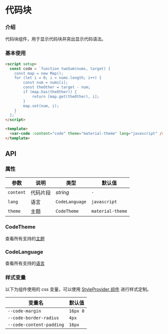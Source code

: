 # 代码块

### 介绍

代码块组件，用于显示代码块并突出显示代码语法。

### 基本使用

```html
<script setup>
  const code = `function twoSum(nums, target) {
    const map = new Map();
    for (let i = 0; i < nums.length; i++) {
        const num = nums[i];
        const theOther = target - num;
        if (map.has(theOther)) {
            return [map.get(theOther), i];
        }
        map.set(num, i);
    }
  };`
</script>

<template>
  <var-code :content="code" theme="material-theme" lang="javascript" />
</template>
```

## API

### 属性

| 参数               | 说明                                                        | 类型            | 默认值            |
|------------------|--------------------------------------------------------------|----------------|------------------|
| `content`        | 代码片段                                                      | _string_       | `-`              |
| `lang`           | 语言                                                         | `CodeLanguage` | `javascript`     |
| `theme`          | 主题                                                         | `CodeTheme`    | `material-theme` |

### CodeTheme

查看所有支持的[主题](https://shiki.style/themes)

### CodeLanguage

查看所有支持的[语言](https://shiki.style/languages)

### 样式变量
以下为组件使用的 css 变量，可以使用 [StyleProvider 组件](#/zh-CN/style-provider) 进行样式定制。

| 变量名 | 默认值 |
| --- | --- |
| `--code-margin` | `16px 0` |
| `--code-border-radius` | `4px` |
| `--code-content-padding` | `16px` |
